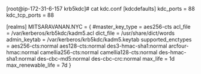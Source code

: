 [root@ip-172-31-6-157 krb5kdc]# cat kdc.conf
[kdcdefaults]
 kdc_ports = 88
 kdc_tcp_ports = 88

[realms]
 MITSARAVANAN.NYC = {
  #master_key_type = aes256-cts
  acl_file = /var/kerberos/krb5kdc/kadm5.acl
  dict_file = /usr/share/dict/words
  admin_keytab = /var/kerberos/krb5kdc/kadm5.keytab
  supported_enctypes = aes256-cts:normal aes128-cts:normal des3-hmac-sha1:normal arcfour-hmac:normal camellia256-cts:normal camellia128-cts:normal des-hmac-sha1:normal des-cbc-md5:normal des-cbc-crc:normal
max_life = 1d
 max_renewable_life = 7d
 }

